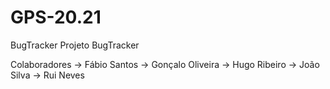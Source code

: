 # GPS-20.21
BugTracker
Projeto BugTracker

Colaboradores
-> Fábio Santos
-> Gonçalo Oliveira
-> Hugo Ribeiro
-> João Silva
-> Rui Neves
